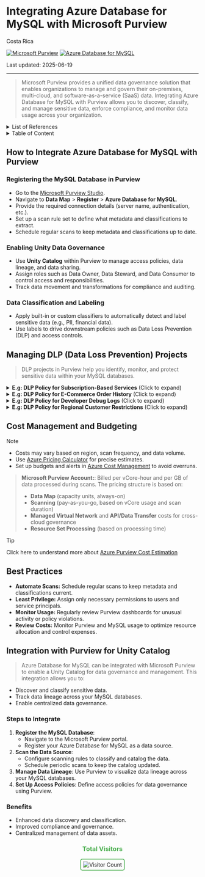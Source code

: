 # Integrating Azure Database for MySQL with Microsoft Purview

Costa Rica

[![Microsoft Purview](https://img.shields.io/badge/Microsoft-Purview-blue)](https://learn.microsoft.com/en-us/azure/purview/) [![Azure Database for MySQL](https://img.shields.io/badge/Azure-MySQL-blue)](https://learn.microsoft.com/en-us/azure/mysql/)

Last updated: 2025-06-19

---

> Microsoft Purview provides a unified data governance solution that enables organizations to manage and govern their on-premises, multi-cloud, and software-as-a-service (SaaS) data. Integrating Azure Database for MySQL with Purview allows you to discover, classify, and manage sensitive data, enforce compliance, and monitor data usage across your organization.

<details>
<summary>List of References</summary>

- [Microsoft Purview Documentation](https://learn.microsoft.com/en-us/azure/purview/)
- [Azure Database for MySQL Documentation](https://learn.microsoft.com/en-us/azure/mysql/)
- [Purview Data Loss Prevention](https://learn.microsoft.com/en-us/azure/purview/concept-data-loss-prevention)
- [Azure Pricing Calculator](https://azure.microsoft.com/en-us/pricing/calculator/)

</details>

<details>
<summary>Table of Content</summary>

- [How to Integrate Azure Database for MySQL with Purview](#how-to-integrate-azure-database-for-mysql-with-purview)
    - [Registering the MySQL Database in Purview](#registering-the-mysql-database-in-purview)
    - [Enabling Unity Data Governance](#enabling-unity-data-governance)
    - [Data Classification and Labeling](#data-classification-and-labeling)
- [Managing DLP Data Loss Prevention Projects](#managing-dlp-data-loss-prevention-projects)
- [Cost Management and Budgeting](#cost-management-and-budgeting)
- [Best Practices](#best-practices)
- [Integration with Purview for Unity Catalog](#integration-with-purview-for-unity-catalog)
    - [Steps to Integrate](#steps-to-integrate)
    - [Benefits](#benefits)
      
</details>

## How to Integrate Azure Database for MySQL with Purview

### Registering the MySQL Database in Purview

- Go to the [Microsoft Purview Studio](https://web.purview.azure.com/).
- Navigate to **Data Map** > **Register** > **Azure Database for MySQL**.
- Provide the required connection details (server name, authentication, etc.).
- Set up a scan rule set to define what metadata and classifications to extract.
- Schedule regular scans to keep metadata and classifications up to date.

### Enabling Unity Data Governance

- Use **Unity Catalog** within Purview to manage access policies, data lineage, and data sharing.
- Assign roles such as Data Owner, Data Steward, and Data Consumer to control access and responsibilities.
- Track data movement and transformations for compliance and auditing.

### Data Classification and Labeling

- Apply built-in or custom classifiers to automatically detect and label sensitive data (e.g., PII, financial data).
- Use labels to drive downstream policies such as Data Loss Prevention (DLP) and access controls.

## Managing DLP (Data Loss Prevention) Projects

> DLP projects in Purview help you identify, monitor, and protect sensitive data within your MySQL databases.

<details>
<summary><b>E.g: DLP Policy for Subscription-Based Services</b> (Click to expand)</summary>

> Safeguard user payment preferences and account activity in SaaS platforms hosted on MySQL.

**Steps:**
1. **Create a DLP Policy:** Apply to `subscriptions`, `payment_settings`, and `invoices`.
2. **Define Detection Rules:** Use classifiers for credit card tokens, billing addresses, and transaction amounts.
3. **Set Actions:**  
   - Encrypt outputs containing sensitive billing fields.  
   - Alert finance admins for bulk export actions.
4. **Monitor and Audit:** Track frequency of full-table reads and ensure they map to approved business operations.

</details>

<details>
<summary><b>E.g: DLP Policy for E-Commerce Order History</b> (Click to expand)</summary>

> Limit access to buyer preferences, addresses, and purchase patterns.

**Steps:**
1. **Create a DLP Policy:** Focus on tables like `orders`, `shipping_info`, and `order_notes`.
2. **Define Detection Rules:** Detect fields such as customer name, address, product SKUs, and delivery comments.
3. **Set Actions:**  
   - Redact buyer notes unless requested by support staff.  
   - Block ad hoc exports for large date ranges unless business-justified.
4. **Monitor and Audit:** Visualize export frequency spikes around campaign or holiday events.

</details>

<details>
<summary><b>E.g: DLP Policy for Developer Debug Logs</b> (Click to expand)</summary>

> Prevent accidental leaks of sensitive environment metadata logged to MySQL by dev tools.

**Steps:**
1. **Create a DLP Policy:** Apply to `debug_logs`, `system_diagnostics`, or `error_trace`.
2. **Define Detection Rules:** Detect tokens, API keys, internal IPs, or exception traces.
3. **Set Actions:**  
   - Mask sensitive values automatically in user-facing reports.  
   - Notify platform engineers when secrets are detected in logging activity.
4. **Monitor and Audit:** Use classification results to drive improved CI/CD pipeline practices.

</details>

<details>
<summary><b>E.g: DLP Policy for Regional Customer Restrictions</b> (Click to expand)</summary>

> Enforce localization by limiting access to user data based on country or regulatory region.

**Steps:**
1. **Create a DLP Policy:** Target tables like `user_profile`, `preferences`, `order_location` with `region_code` or `country_id`.
2. **Define Detection Rules:** Apply filters by jurisdiction (e.g., only users in LATAM).
3. **Set Actions:**  
   - Block access to region-restricted records for global analysts.  
   - Prompt approval workflows for exports involving cross-border records.
4. **Monitor and Audit:** Visualize access by region and link flagged incidents to internal access policy violations.

</details>

## Cost Management and Budgeting

> [!NOTE]
> - Costs may vary based on region, scan frequency, and data volume.
> - Use [Azure Pricing Calculator](https://azure.microsoft.com/en-us/pricing/calculator/) for precise estimates.
> - Set up budgets and alerts in [Azure Cost Management](https://learn.microsoft.com/en-us/azure/cost-management-billing/costs/) to avoid overruns.

> **Microsoft Purview Account:**: Billed per vCore-hour and per GB of data processed during scans.
> The pricing structure is based on:
> - **Data Map** (capacity units, always-on)
> - **Scanning** (pay-as-you-go, based on vCore usage and scan duration)
> - **Managed Virtual Network** and **API/Data Transfer** costs for cross-cloud governance
> - **Resource Set Processing** (based on processing time)

> [!TIP]
> Click here to understand more about [Azure Purview Cost Estimation](../../Purview/Cost-Estimation.md)

## Best Practices

- **Automate Scans:** Schedule regular scans to keep metadata and classifications current.
- **Least Privilege:** Assign only necessary permissions to users and service principals.
- **Monitor Usage:** Regularly review Purview dashboards for unusual activity or policy violations.
- **Review Costs:** Monitor Purview and MySQL usage to optimize resource allocation and control expenses.

## Integration with Purview for Unity Catalog

> Azure Database for MySQL can be integrated with Microsoft Purview to enable a Unity Catalog for data governance and management. This integration allows you to:

- Discover and classify sensitive data.
- Track data lineage across your MySQL databases.
- Enable centralized data governance.

### Steps to Integrate

1. **Register the MySQL Database**:
   - Navigate to the Microsoft Purview portal.
   - Register your Azure Database for MySQL as a data source.
2. **Scan the Data Source**:
   - Configure scanning rules to classify and catalog the data.
   - Schedule periodic scans to keep the catalog updated.
3. **Manage Data Lineage**: Use Purview to visualize data lineage across your MySQL databases.
4. **Set Up Access Policies**: Define access policies for data governance using Purview.

### Benefits

- Enhanced data discovery and classification.
- Improved compliance and governance.
- Centralized management of data assets.


<div align="center">
  <h3 style="color: #4CAF50;">Total Visitors</h3>
  <img src="https://profile-counter.glitch.me/brown9804/count.svg" alt="Visitor Count" style="border: 2px solid #4CAF50; border-radius: 5px; padding: 5px;"/>
</div>
